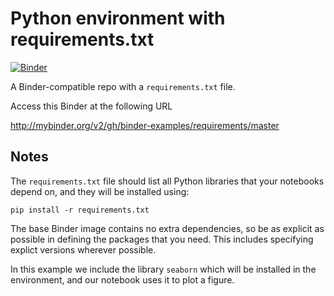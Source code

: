 # Python environment with requirements.txt

[![Binder](https://mybinder.org/badge_logo.svg)](https://mybinder.org/v2/gh/bcaldwell/notebooks/master)

A Binder-compatible repo with a `requirements.txt` file.

Access this Binder at the following URL 

http://mybinder.org/v2/gh/binder-examples/requirements/master

## Notes
The `requirements.txt` file should list all Python libraries that your notebooks
depend on, and they will be installed using:

```
pip install -r requirements.txt
```

The base Binder image contains no extra dependencies, so be as
explicit as possible in defining the packages that you need. This includes
specifying explict versions wherever possible.

In this example we include the library `seaborn` which will be installed in
the environment, and our notebook uses it to plot a figure.
